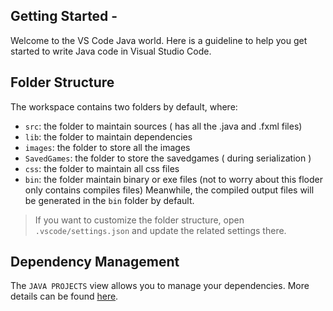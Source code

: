## Getting Started -

Welcome to the VS Code Java world. Here is a guideline to help you get started to write Java code in Visual Studio Code.

## Folder Structure

The workspace contains two folders by default, where:

- `src`: the folder to maintain sources  ( has all the .java and .fxml files)
- `lib`: the folder to maintain dependencies 
- `images`: the folder to store all the images
- `SavedGames`: the folder to store the savedgames ( during serialization )
- `css`: the folder to maintain all css files
- `bin`: the folder maintain binary or exe files (not to worry about this floder only contains compiles files)
Meanwhile, the compiled output files will be generated in the `bin` folder by default.

> If you want to customize the folder structure, open `.vscode/settings.json` and update the related settings there.

## Dependency Management

The `JAVA PROJECTS` view allows you to manage your dependencies. More details can be
found [here](https://github.com/microsoft/vscode-java-dependency#manage-dependencies).
